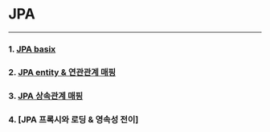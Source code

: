 # JPA

----

### 1. [JPA basix](readme/README1.md)
### 2. [JPA entity & 연관관계 매핑](readme/README2.md)
### 3. [JPA 상속관계 매핑](readme/README3.md)
### 4. [JPA 프록시와 로딩 & 영속성 전이]